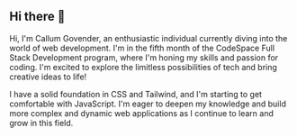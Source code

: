 ## Hi there 👋

Hi, I'm Callum Govender, an enthusiastic individual currently diving into the world of web development. I'm in the fifth month of the CodeSpace Full Stack Development program, where I'm honing my skills and passion for coding. I'm excited to explore the limitless possibilities of tech and bring creative ideas to life!

I have a solid foundation in CSS and Tailwind, and I'm starting to get comfortable with JavaScript. I'm eager to deepen my knowledge and build more complex and dynamic web applications as I continue to learn and grow in this field.
